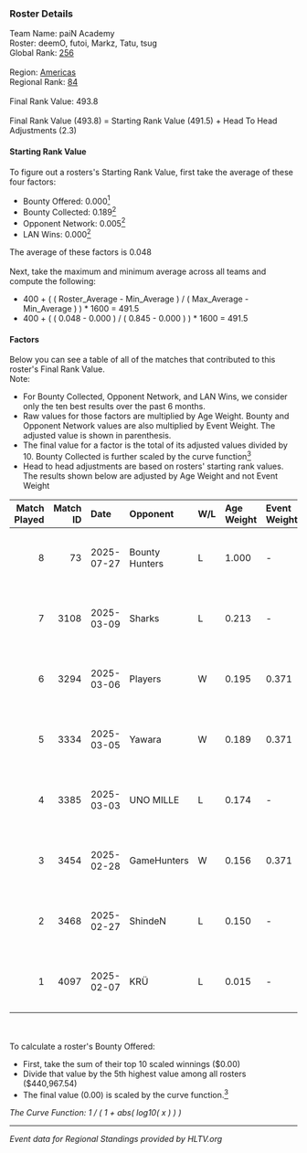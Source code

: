 ### Roster Details<br />
Team Name: paiN Academy<br />
Roster: deemO, futoi, Markz, Tatu, tsug<br />
Global Rank: [256](../../standings_global_2025_08_04.md)<br />
<br />
Region: [Americas]( ../../standings_americas_2025_08_04.md)<br />
Regional Rank: [84]( ../../standings_americas_2025_08_04.md)<br />
<br />
Final Rank Value:  493.8<br />
<br />
Final Rank Value (493.8) = Starting Rank Value (491.5) + Head To Head Adjustments (2.3)<br />

#### Starting Rank Value<br />
To figure out a rosters's Starting Rank Value, first take the average of these four factors:<br />
- Bounty Offered: 0.000[<sup>1</sup>](#table2)
- Bounty Collected: 0.189[<sup>2</sup>](#table1)
- Opponent Network: 0.005[<sup>2</sup>](#table1)
- LAN Wins: 0.000[<sup>2</sup>](#table1)

The average of these factors is 0.048<br />
<br />
Next, take the maximum and minimum average across all teams and compute the following:<br />
- 400 + ( ( Roster_Average - Min_Average ) / ( Max_Average - Min_Average ) ) * 1600 = 491.5
- 400 + ( ( 0.048 - 0.000 ) / ( 0.845 - 0.000 ) ) * 1600 = 491.5


#### Factors<br />
Below you can see a table of all of the matches that contributed to this roster's Final Rank Value.<br />
Note:<br />

- For Bounty Collected, Opponent Network, and LAN Wins, we consider only the ten best results over the past 6 months.
- Raw values for those factors are multiplied by Age Weight. Bounty and Opponent Network values are also multiplied by Event Weight. The adjusted value is shown in parenthesis.
- The final value for a factor is the total of its adjusted values divided by 10. Bounty Collected is further scaled by the curve function[<sup>3</sup>](#curveFunction)
- Head to head adjustments are based on rosters' starting rank values. The results shown below are adjusted by Age Weight and not Event Weight
<span id="table1"></span><br />


| Match Played | Match ID | Date       | Opponent       | W/L | Age Weight | Event Weight | Bounty Collected | Opponent Network | LAN Wins  | H2H Adj. | Roster                            |
| -: | -: | :- | :- | :- | :- | :- | :- | :- | :- | -: | :- |
|            8 |       73 | 2025-07-27 | Bounty Hunters | L   | 1.000      | -            | -                | -                | -         |    -7.05 | deemO, futoi, Markz, Tatu, tsug   |
|            7 |     3108 | 2025-03-09 | Sharks         | L   | 0.213      | -            | -                | -                | -         |    -0.54 | deemO, legy, Markz, Tatu, tsug    |
|            6 |     3294 | 2025-03-06 | Players        | W   | 0.195      | 0.371        | 0.001 (0.000)    | 0.213 (0.015)    | 0 (0.000) |     4.36 | deemO, legy, Markz, Tatu, tsug    |
|            5 |     3334 | 2025-03-05 | Yawara         | W   | 0.189      | 0.371        | 0.003 (0.000)    | 0.144 (0.010)    | 0 (0.000) |     4.34 | deemO, legy, Markz, Tatu, tsug    |
|            4 |     3385 | 2025-03-03 | UNO MILLE      | L   | 0.174      | -            | -                | -                | -         |    -1.66 | deemO, legy, Markz, Tatu, tsug    |
|            3 |     3454 | 2025-02-28 | GameHunters    | W   | 0.156      | 0.371        | 0.004 (0.000)    | 0.366 (0.021)    | 0 (0.000) |     4.16 | deemO, legy, Markz, Tatu, tsug    |
|            2 |     3468 | 2025-02-27 | ShindeN        | L   | 0.150      | -            | -                | -                | -         |    -1.24 | deemO, legy, Markz, Tatu, tsug    |
|            1 |     4097 | 2025-02-07 | KRÜ            | L   | 0.015      | -            | -                | -                | -         |    -0.10 | deemO, legy, Markz, PremiuM, Tatu |

<br />
<span id="table2"></span><br />
To calculate a roster's Bounty Offered:<br />

- First, take the sum of their top 10 scaled winnings ($0.00)
- Divide that value by the 5th highest value among all rosters ($440,967.54)
- The final value (0.00) is scaled by the curve function.[<sup>3</sup>](#curveFunction)

<span id="curveFunction"></span>_The Curve Function: 1 / ( 1 + abs( log10( x ) ) )_<br />

---
_Event data for Regional Standings provided by HLTV.org_<br />

